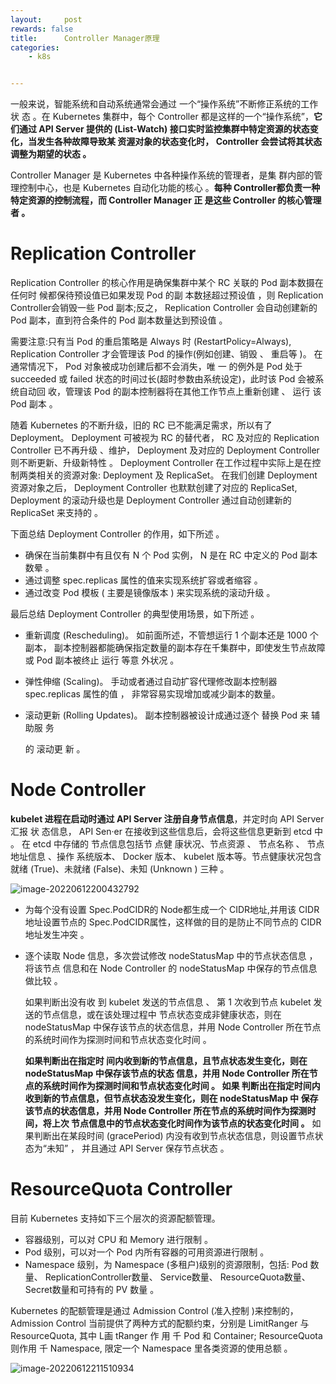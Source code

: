 ```yaml
---
layout:     post
rewards: false
title:      Controller Manager原理
categories:
    - k8s


---
```


一般来说，智能系统和自动系统通常会通过 一个“操作系统”不断修正系统的工作状 态 。在 Kubernetes 集群中，每个 Controller 都是这样的一个“操作系统”，**它们通过 API Server 提供的 (List-Watch) 接口实时监控集群中特定资源的状态变化，当发生各种故障导致某 资渥对象的状态变化时， Controller 会尝试将其状态调整为期望的状态 。** 

Controller Manager 是 Kubernetes 中各种操作系统的管理者，是集 群内部的管理控制中心，也是 Kubernetes 自动化功能的核心 。**每种 Controller都负责一种特定资源的控制流程，而 Controller Manager 正 是这些 Controller 的核心管理者 。**

# Replication Controller

Replication Controller 的核心作用是确保集群中某个 RC 关联的 Pod 副本数摄在任何时 候都保待预设值已如果发现 Pod 的副 本数拯超过预设值 ，则 Replication Controller会销毁一些 Pod 副本;反之， Replication Controller 会自动创建新的 Pod 副本，直到符合条件的 Pod 副本数量达到预设值 。

 需要注意:只有当 Pod 的重启策略是 Always 时 (RestartPolicy=Always), Replication Controller 才会管理该 Pod 的操作(例如创建、销毁 、 重启等 )。 在通常情况下， Pod 对象被成功创建后都不会消失，唯 一 的例外是 Pod 处于 succeeded 或 failed 状态的时间过长(超时参数由系统设定)，此时该 Pod 会被系统自动回 收，管理该 Pod 的副本控制器将在其他工作节点上重新创建 、 运行 该 Pod 副本 。

随着 Kubernetes 的不断升级，旧的 RC 已不能满足需求，所以有了 Deployment。 Deployment 可被视为 RC 的替代者， RC 及对应的 Replication Controller 已不再升级 、维护， Deployment 及对应的 Deployment Controller 则不断更新、升级新特性 。 Deployment Controller 在工作过程中实际上是在控制两类相关的资源对象: Deployment 及 ReplicaSet。 在我们创建 Deployment 资源对象之后， Deployment Controller 也默默创建了对应的 ReplicaSet, Deployment 的滚动升级也是 Deployment Controller 通过自动创建新的 ReplicaSet 来支持的 。

下面总结 Deployment Controller 的作用，如下所述 。

- 确保在当前集群中有且仅有 N 个 Pod 实例， N 是在 RC 中定义的 Pod 副本数晕 。 
- 通过调整 spec.replicas 属性的值来实现系统扩容或者缩容 。
-  通过改变 Pod 模板 ( 主要是镜像版本 ) 来实现系统的滚动升级 。

最后总结 Deployment Controller 的典型使用场景，如下所述 。

- 重新调度 (Rescheduling)。 如前面所述，不管想运行 1 个副本还是 1000 个副本， 副本控制器都能确保指定数量的副本存在千集群中，即使发生节点故障或 Pod 副本被终止 运行 等意 外状况 。

- 弹性伸缩 (Scaling)。 手动或者通过自动扩容代理修改副本控制器 spec.replicas 属性的值 ， 非常容易实现增加或减少副本的数量。

- 滚动更新 (Rolling Updates)。 副本控制器被设计成通过逐个 替换 Pod 来 辅 助服 务

  的 滚动更 新 。



# Node Controller

**kubelet 进程在启动时通过 API Server 注册自身节点信息**，并定时向 API Server 汇报 状 态信息， API Sen·er 在接收到这些信息后，会将这些信息更新到 etcd 中 。 在 etcd 中存储的 节点信息包括节 点健 康状况、节点资源 、 节点名称 、 节点地址信息 、操作 系统版本、 Docker 版本、 kubelet 版本等。节点健康状况包含就绪 (True)、未就绪 (False)、未知 (Unknown ) 三种 。

![image-20220612200432792](https://tva1.sinaimg.cn/large/e6c9d24egy1h35pr7ykyvj21ct0u0q6s.jpg)

- 为每个没有设置 Spec.PodCIDR的 Node都生成一个 CIDR地址,并用该 CIDR地址设置节点的 Spec.PodCIDR属性，这样做的目的是防止不同节点的 CIDR 地址发生冲突 。

- 逐个读取 Node 信息，多次尝试修改 nodeStatusMap 中的节点状态信息 ， 将该节点 信息和在 Node Controller 的 nodeStatusMap 中保存的节点信息做比较 。

  如果判断出没有收 到 kubelet 发送的节点信息 、 第 1 次收到节点 kubelet 发送的节点信息，或在该处理过程中 节点状态变成非健康状态，则在 nodeStatusMap 中保存该节点的状态信息，并用 Node Controller 所在节点的系统时间作为探测时间和节点状态变化时间 。

  **如果判断出在指定时 间内收到新的节点信息，且节点状态发生变化，则在 nodeStatusMap 中保存该节点的状态 信息，并用 Node Controller 所在节点的系统时间作为探测时间和节点状态变化时间 。 如果 判断出在指定时间内收到新的节点信息，但节点状态没发生变化，则在 nodeStatusMap 中 保存该节点的状态信息，并用 Node Controller 所在节点的系统时间作为探测时间，将上次 节点信息中的节点状态变化时间作为该节点的状态变化时间 。** 如果判断出在某段时间 (gracePeriod) 内没有收到节点状态信息，则设置节点状态为“未知” ， 并且通过 API Server 保存节点状态 。

# ResourceQuota Controller

目前 Kubernetes 支持如下三个层次的资源配额管理。

- 容器级别，可以对 CPU 和 Memory 进行限制 。
- Pod 级别，可以对一个 Pod 内所有容器的可用资源进行限制 。
- Namespace 级别，为 Namespace (多租户)级别的资源限制，包括: Pod 数量、 ReplicationController数量、 Service数量、 ResourceQuota数量、 Secret数量和可持有的 PV 数量 。

Kubernetes 的配额管理是通过 Admission Control (准入控制 )来控制的， Admission Control 当前提供了两种方式的配额约束，分别是 LimitRanger 与 ResourceQuota, 其中 L画 tRanger 作 用 千 Pod 和 Container; ResourceQuota 则作用 千 Namespace, 限定一个 Namespace 里各类资源的使用总额 。

![image-20220612211510934](https://tva1.sinaimg.cn/large/e6c9d24egy1h35rsog10fj21bk0u00wn.jpg)